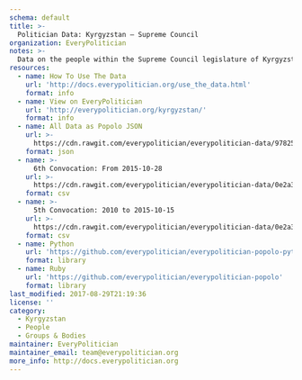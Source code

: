 ```yaml
---
schema: default
title: >-
  Politician Data: Kyrgyzstan — Supreme Council
organization: EveryPolitician
notes: >-
  Data on the people within the Supreme Council legislature of Kyrgyzstan.
resources:
  - name: How To Use The Data
    url: 'http://docs.everypolitician.org/use_the_data.html'
    format: info
  - name: View on EveryPolitician
    url: 'http://everypolitician.org/kyrgyzstan/'
    format: info
  - name: All Data as Popolo JSON
    url: >-
      https://cdn.rawgit.com/everypolitician/everypolitician-data/978250b8810496107ac98596414204e5bca839be/data/Kyrgyzstan/Council/ep-popolo-v1.0.json
    format: json
  - name: >-
      6th Convocation: From 2015-10-28
    url: >-
      https://cdn.rawgit.com/everypolitician/everypolitician-data/0e2a3210b5477b1d441cd98cf4e9283f20d8048d/data/Kyrgyzstan/Council/term-6.csv
    format: csv
  - name: >-
      5th Convocation: 2010 to 2015-10-15
    url: >-
      https://cdn.rawgit.com/everypolitician/everypolitician-data/0e2a3210b5477b1d441cd98cf4e9283f20d8048d/data/Kyrgyzstan/Council/term-5.csv
    format: csv
  - name: Python
    url: 'https://github.com/everypolitician/everypolitician-popolo-python'
    format: library
  - name: Ruby
    url: 'https://github.com/everypolitician/everypolitician-popolo'
    format: library
last_modified: 2017-08-29T21:19:36
license: ''
category:
  - Kyrgyzstan
  - People
  - Groups & Bodies
maintainer: EveryPolitician
maintainer_email: team@everypolitician.org
more_info: http://docs.everypolitician.org
---
```

